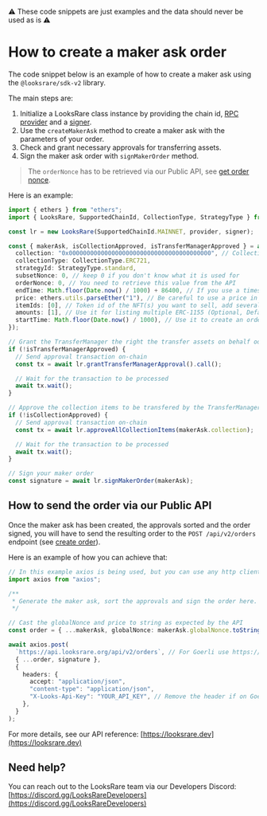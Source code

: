 :warning: These code snippets are just examples and the data should never be used as is :warning:

# How to create a maker ask order

The code snippet below is an example of how to create a maker ask using the `@looksrare/sdk-v2` library.

The main steps are:

1. Initialize a LooksRare class instance by providing the chain id, [RPC provider](https://docs.ethers.io/v5/api/providers/) and a [signer](https://docs.ethers.io/v5/api/signer/).
2. Use the `createMakerAsk` method to create a maker ask with the parameters of your order.
3. Check and grant necessary approvals for transferring assets.
4. Sign the maker ask order with `signMakerOrder` method.

> The `orderNonce` has to be retrieved via our Public API, see [get order nonce](https://looksrare.dev/v2/reference/getordernonce).

Here is an example:

```ts
import { ethers } from "ethers";
import { LooksRare, SupportedChainId, CollectionType, StrategyType } from "@looksrare/sdk-v2";

const lr = new LooksRare(SupportedChainId.MAINNET, provider, signer);

const { makerAsk, isCollectionApproved, isTransferManagerApproved } = await lr.createMakerAsk({
  collection: "0x0000000000000000000000000000000000000000", // Collection address
  collectionType: CollectionType.ERC721,
  strategyId: StrategyType.standard,
  subsetNonce: 0, // keep 0 if you don't know what it is used for
  orderNonce: 0, // You need to retrieve this value from the API
  endTime: Math.floor(Date.now() / 1000) + 86400, // If you use a timestamp in ms, the function will revert
  price: ethers.utils.parseEther("1"), // Be careful to use a price in wei, this example is for 1 ETH
  itemIds: [0], // Token id of the NFT(s) you want to sell, add several ids to create a bundle
  amounts: [1], // Use it for listing multiple ERC-1155 (Optional, Default to [1])
  startTime: Math.floor(Date.now() / 1000), // Use it to create an order that will be valid in the future (Optional, Default to now)
});

// Grant the TransferManager the right the transfer assets on behalf od the LooksRareProtocol
if (!isTransferManagerApproved) {
  // Send approval transaction on-chain
  const tx = await lr.grantTransferManagerApproval().call();

  // Wait for the transaction to be processed
  await tx.wait();
}

// Approve the collection items to be transfered by the TransferManager
if (!isCollectionApproved) {
  // Send approval transaction on-chain
  const tx = await lr.approveAllCollectionItems(makerAsk.collection);

  // Wait for the transaction to be processed
  await tx.wait();
}

// Sign your maker order
const signature = await lr.signMakerOrder(makerAsk);
```

## How to send the order via our Public API

Once the maker ask has been created, the approvals sorted and the order signed, you will have to send the resulting order to the `POST /api/v2/orders` endpoint (see [create order](https://looksrare.dev/v2/reference/createorder)).

Here is an example of how you can achieve that:

```ts
// In this example axios is being used, but you can use any http client
import axios from "axios";

/**
 * Generate the maker ask, sort the approvals and sign the order here. As shown in the example above.
 */

// Cast the globalNonce and price to string as expected by the API
const order = { ...makerAsk, globalNonce: makerAsk.globalNonce.toString(), price: makerAsk.price.toString() };

await axios.post(
  `https://api.looksrare.org/api/v2/orders`, // For Goerli use https://api-goerli.looksrare.org/api/v2/orders
  { ...order, signature },
  {
    headers: {
      accept: "application/json",
      "content-type": "application/json",
      "X-Looks-Api-Key": "YOUR_API_KEY", // Remove the header if on Goerli
    },
  }
);
```

For more details, see our API reference: [https://looksrare.dev](https://looksrare.dev)

## Need help?

You can reach out to the LooksRare team via our Developers Discord: [https://discord.gg/LooksRareDevelopers](https://discord.gg/LooksRareDevelopers)
